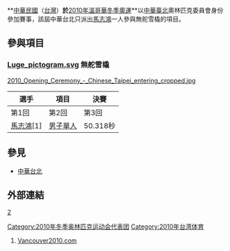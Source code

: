 **[中華民國](../Page/中華民國.md "wikilink")（[台灣](https://zh.wikipedia.org/wiki/台灣 "wikilink")）**於**[2010年溫哥華冬季奧運](https://zh.wikipedia.org/wiki/2010年冬季奧林匹克運動會 "wikilink")**以[中華臺北](../Page/中華臺北.md "wikilink")奧林匹克委員會身份參加賽事，該屆中華台北只派出[馬志鴻](../Page/馬志鴻.md "wikilink")一人參與無舵雪橇的項目。

## 參與項目

### [Luge_pictogram.svg](https://zh.wikipedia.org/wiki/File:Luge_pictogram.svg "fig:Luge_pictogram.svg") 無舵雪橇

[2010_Opening_Ceremony_-_Chinese_Taipei_entering_cropped.jpg](https://zh.wikipedia.org/wiki/File:2010_Opening_Ceremony_-_Chinese_Taipei_entering_cropped.jpg "fig:2010_Opening_Ceremony_-_Chinese_Taipei_entering_cropped.jpg")

| 選手                                    | 項目                                                                    | 決賽      |
| ------------------------------------- | --------------------------------------------------------------------- | ------- |
| 第1回                                   | 第2回                                                                   | 第3回     |
| [馬志鴻](../Page/馬志鴻.md "wikilink")\[1\] | [男子單人](https://zh.wikipedia.org/wiki/2010年冬季奧林匹克運動會無舵雪橇比賽 "wikilink") | 50.318秒 |

## 參見

  - [中華台北](https://zh.wikipedia.org/wiki/中華台北 "wikilink")

## 外部連結

[2](https://zh.wikipedia.org/wiki/分類:冬季奧林匹克運動會中華台北代表團 "wikilink")

[Category:2010年冬季奥林匹克运动会代表团](https://zh.wikipedia.org/wiki/Category:2010年冬季奥林匹克运动会代表团 "wikilink")
[Category:2010年台湾体育](https://zh.wikipedia.org/wiki/Category:2010年台湾体育 "wikilink")

1.  [Vancouver2010.com](http://www.vancouver2010.com/olympic-luge/athletes/chih-hung-ma_ath1009514Hp.html)